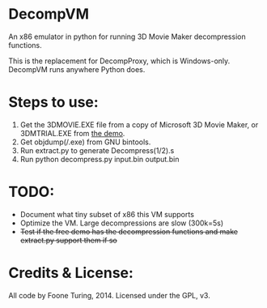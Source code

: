 DecompVM
========

An x86 emulator in python for running 3D Movie Maker decompression functions.

This is the replacement for DecompProxy, which is Windows-only. DecompVM runs anywhere Python does.

Steps to use:
==========

1. Get the 3DMOVIE.EXE file from a copy of Microsoft 3D Movie Maker, or 3DMTRIAL.EXE from [the demo](ftp://ftp.microsoft.com/deskapps/kids/3dmm.exe).
2. Get objdump(/.exe) from GNU bintools.
3. Run extract.py to generate Decompress(1/2).s
4. Run python decompress.py input.bin output.bin

TODO: 
=========

* Document what tiny subset of x86 this VM supports
* Optimize the VM. Large decompressions are slow (300k=5s)
* ~~Test if the free demo has the decompression functions and make extract.py support them if so~~

Credits & License:
==================

All code by Foone Turing, 2014.
Licensed under the GPL, v3.
